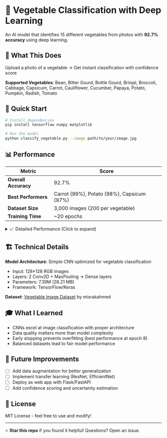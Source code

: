 # 🥬 Vegetable Classification with Deep Learning

An AI model that identifies 15 different vegetables from photos with **92.7% accuracy** using deep learning.

## 🎯 What This Does

Upload a photo of a vegetable → Get instant classification with confidence score

**Supported Vegetables**: Bean, Bitter Gourd, Bottle Gourd, Brinjal, Broccoli, Cabbage, Capsicum, Carrot, Cauliflower, Cucumber, Papaya, Potato, Pumpkin, Radish, Tomato

## 🚀 Quick Start

```bash
# Install dependencies
pip install tensorflow numpy matplotlib

# Run the model
python classify_vegetable.py --image path/to/your/image.jpg
```

## 📊 Performance

| Metric | Score |
|--------|-------|
| **Overall Accuracy** | 92.7% |
| **Best Performers** | Carrot (99%), Potato (98%), Capsicum (97%) |
| **Dataset Size** | 3,000 images (200 per vegetable) |
| **Training Time** | ~20 epochs |

<details>
<summary>📈 Detailed Performance (Click to expand)</summary>

| Vegetable | Precision | Recall | F1-Score |
|-----------|-----------|--------|----------|
| Bean | 88.9% | 92.0% | 90.4% |
| Bitter_Gourd | 86.2% | 97.0% | 91.3% |
| Bottle_Gourd | 96.9% | 93.0% | 94.9% |
| Brinjal | 93.0% | 86.0% | 89.4% |
| Broccoli | 84.8% | 92.0% | 88.3% |
| Cabbage | 89.3% | 87.5% | 88.4% |
| Capsicum | 99.0% | 95.0% | 96.9% |
| Carrot | 98.0% | 100% | 99.0% |
| Cauliflower | 86.3% | 94.5% | 90.2% |
| Cucumber | 93.4% | 92.5% | 93.0% |
| Papaya | 95.8% | 91.5% | 93.6% |
| Potato | 97.5% | 98.5% | 98.0% |
| Pumpkin | 94.7% | 90.0% | 92.3% |
| Radish | 97.0% | 95.5% | 96.2% |
| Tomato | 92.4% | 85.5% | 88.8% |

</details>

## 🏗️ Technical Details

**Model Architecture**: Simple CNN optimized for vegetable classification
- Input: 128×128 RGB images
- Layers: 2 Conv2D + MaxPooling → Dense layers
- Parameters: 7.39M (28.21 MB)
- Framework: TensorFlow/Keras

**Dataset**: [Vegetable Image Dataset](https://www.kaggle.com/datasets/misrakahmed/vegetable-image-dataset) by misrakahmed


## 🎓 What I Learned

- CNNs excel at image classification with proper architecture
- Data quality matters more than model complexity
- Early stopping prevents overfitting (best performance at epoch 8)
- Balanced datasets lead to fair model performance

## 🚀 Future Improvements

- [ ] Add data augmentation for better generalization
- [ ] Implement transfer learning (ResNet, EfficientNet)
- [ ] Deploy as web app with Flask/FastAPI
- [ ] Add confidence scoring and uncertainty estimation

## 📝 License

MIT License - feel free to use and modify!

---

⭐ **Star this repo** if you found it helpful! Questions? Open an issue.
